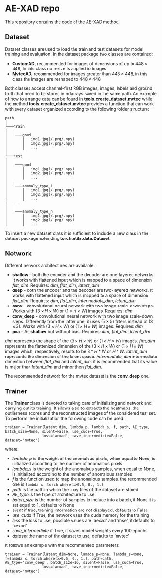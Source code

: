 # AE-XAD repo

This repository contains the code of the AE-XAD method. 

## Dataset
Dataset classes are used to load the train and test datasets for model training and evaluation. In the dataset package two classes are contained:
  * **CustomAD**, recommended for images of dimensions of up to $448 \times 448$, in this class no resize is applied to images
  * **MvtecAD**, recommended for images greater than $448 \times 448$, in this class the images are reshaped to $448 \times 448$

Both classes accept channel-first RGB images, images, labels and ground truth that need to be stored in ndarrays saved in the same path. 
An example of how to arrange data can be found in **tools.create_dataset.mvtec** while the method **tools.create_dataset.mvtec** provides a function that can work with every dataset organized according to the following folder structure:

```
path
│   
└───train
│   │
│   └───good
│       │   img1.jpg(/.png/.npy)
│       │   img2.jpg(/.png/.npy)
│       │   ...
│   
└───test
│   │
│   └───good
│       │   img1.jpg(/.png/.npy)
│       │   img2.jpg(/.png/.npy)
│       │   ...
│   │
│   └───anomaly_type_1
│       │   img1.jpg(/.png/.npy)
│       │   img2.jpg(/.png/.npy)
│       │   ...
|   ...
│   │
│   └───anomaly_type_n
│       │   img1.jpg(/.png/.npy)
│       │   img2.jpg(/.png/.npy)
│       │   ...

```

To insert a new dataset class it is sufficient to include a new class in the dataset package extending **torch.utils.data.Dataset**

## Network
Different network architectures are available:
 *  **shallow** - both the encoder and the decoder are one-layered networks. It works with flattened input which is mapped to a space of dimension *flat_dim*. Requires: *dim*, *flat_dim*, *latent_dim*
 *  **deep** - both the encoder and the decoder are two-layered networks. It works with flattened input which is mapped to a space of dimension *flat_dim*. Requires: *dim*, *flat_dim*, *intermediate_dim*, *latent_dim*
 *  **conv** - convolutional neural network with two image scale-down steps. Works with $(3 \times H \times W)$ or $(1 \times H \times W)$ images. Requires: *dim*
 *  **conv_deep** - convolutional neural network with two image scale-down steps. Differently from the latter one, it uses $(5 \times 5)$ filters instead of $(3 \times 3)$. Works with $(3 \times H \times W)$ or $(1 \times H \times W)$ images. Requires: *dim*
 *  **pca** - As **shallow** but without bias. Requires: *dim*, *flat_dim*, *latent_dim*


*dim* represents the shape of the $(3 \times H \times W)$ or $(1 \times H \times W)$ images.
*flat_dim* represents the flattenized dimension of the $(3 \times H \times W)$ or $(1 \times H \times W)$ images which, respectively, results to be $3 * H * W$ or $H * W$.
*latent_dim* represents the dimension of the latent space.
*intermediate_dim* intermediate dimention between *flat_dim* and *latent_dim*. it is recommended that its value is major than *latent_dim* and minor then *flat_dim*.

The recommended network for the mvtec dataset is the **conv_deep** one.

## Trainer

The **Trainer** class is devoted to taking care of initializing and network and carrying out its training. It allows also to extracts the heatmaps, the outlierness scores and the reconstructed images of the considered test set.
To perform the initialization the following code can be used:

```
trainer = Trainer(latent_dim, lambda_p, lambda_s, f, path, AE_type, batch_size=None, silent=False, use_cuda=True,
                 loss='aexad', save_intermediate=False, dataset='mvtec')
```

where:
 * *lambda_p* is the weight of the anomalous pixels, when equal to None, is initialized according to the number of anomalous pixels
 * *lambda_s* is the weight of the anomalous samples, when equal to None, is initialized according to the number of anomalous samples
 * *f* is the function used to map the anomalous samples, the recommended one is `lambda x: torch.where(x>0.5, 0., 1.)`
 * *path* is the path in which the .npy files of the dataset are stored
 * *AE_type* is the type of architecture to use
 * *batch_size* is the number of samples to include into a batch, if None it is set equal to $1$, defaults to None
 * *silent* if true, training information are not displayed, defaults to False
 * *use_cuda* if True, the network uses the cuda memory for the training
 * *loss* the loss to use, possible values are 'aexad' and 'mse', it defaults to 'aexad'
 * *save_intermediate* if True, it saves model weights every $100$ epochs
 * *dataset* the name of the dataset to use, defaults to 'mvtec'

It follows an example with the recommended parameters:

```
trainer = Trainer(latent_dim=None, lambda_p=None, lambda_s=None, f=lambda x: torch.where(x>0.5, 0., 1.), path=path, AE_type='conv_deep', batch_size=16, silent=False, use_cuda=True,
                 loss='aexad', save_intermediate=False, dataset='mvtec')
```
